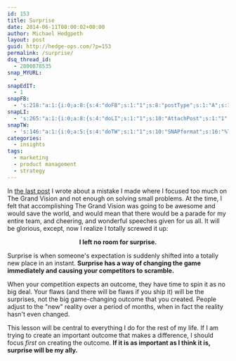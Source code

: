 ```yaml
---
id: 153
title: Surprise
date: 2014-06-11T08:00:02+00:00
author: Michael Hedgpeth
layout: post
guid: http://hedge-ops.com/?p=153
permalink: /surprise/
dsq_thread_id:
  - 2800878535
snap_MYURL:
  - 
snapEdIT:
  - 1
snapFB:
  - 's:218:"a:1:{i:0;a:8:{s:4:"doFB";s:1:"1";s:8:"postType";s:1:"A";s:10:"AttachPost";s:1:"2";s:10:"SNAPformat";s:16:"%TITLE% - %SURL%";s:9:"isAutoImg";s:1:"A";s:8:"imgToUse";s:0:"";s:9:"isAutoURL";s:1:"A";s:8:"urlToUse";s:0:"";}}";'
snapLI:
  - 's:265:"a:1:{i:0;a:8:{s:4:"doLI";s:1:"1";s:10:"AttachPost";s:1:"1";s:10:"SNAPformat";s:41:"New post has been published on %SITENAME%";s:11:"SNAPformatT";s:18:"New Post - %TITLE%";s:9:"isAutoImg";s:1:"A";s:8:"imgToUse";s:0:"";s:9:"isAutoURL";s:1:"A";s:8:"urlToUse";s:0:"";}}";'
snapTW:
  - 's:146:"a:1:{i:0;a:5:{s:4:"doTW";s:1:"1";s:10:"SNAPformat";s:16:"%TITLE% - %SURL%";s:8:"attchImg";s:1:"1";s:9:"isAutoImg";s:1:"A";s:8:"imgToUse";s:0:"";}}";'
categories:
  - insights
tags:
  - marketing
  - product management
  - strategy
---
```

In [the last post](http://hedge-ops.com/the-grand-vision/ "The Grand Vision") I wrote about a mistake I made where I focused too much on The Grand Vision and not enough on solving small problems. At the time, I felt that accomplishing The Grand Vision was going to be awesome and would save the world, and would mean that there would be a parade for my entire team, and cheering, and wonderful speeches given for us all. It will be glorious, except, now I realize I totally screwed it up:

<p style="text-align: center;">
  <strong>I left no room for surprise.</strong>
</p>

Surprise is when someone's expectation is suddenly shifted into a totally new place in an instant. **Surprise has a way of changing the game immediately and causing your competitors to scramble.**

When your competition expects an outcome, they have time to spin it as no big deal. Your flaws (and there will be flaws if you ship it) will be the surprises, not the big game-changing outcome that you created. People adjust to the "new" reality over a period of months, when in fact the reality hasn't even changed.

This lesson will be central to everything I do for the rest of my life. If I am trying to create an important outcome that makes a difference, I should focus _first_ on creating the outcome. **If it is as important as I think it is, surprise will be my ally.**